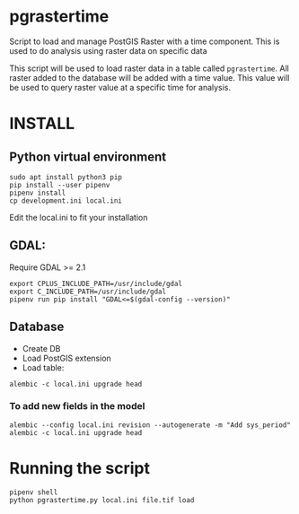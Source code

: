 # pgrastertime
Script to load and manage PostGIS Raster with a time component. This is used
to do analysis using raster data on specific data

This script will be used to load raster data in a table called `pgrastertime`.
All raster added to the database will be added with a time value. This value
will be used to query raster value at a specific time for analysis.


# INSTALL

## Python virtual environment
```
sudo apt install python3 pip
pip install --user pipenv
pipenv install
cp development.ini local.ini
```
Edit the local.ini to fit your installation

## GDAL:
Require GDAL >= 2.1
```
export CPLUS_INCLUDE_PATH=/usr/include/gdal
export C_INCLUDE_PATH=/usr/include/gdal
pipenv run pip install "GDAL<=$(gdal-config --version)"
```

## Database
 - Create DB
 - Load PostGIS extension
 - Load table:
```
alembic -c local.ini upgrade head
```

### To add new fields in the model
```
alembic --config local.ini revision --autogenerate -m "Add sys_period"
alembic -c local.ini upgrade head
```

# Running the script
```
pipenv shell
python pgrastertime.py local.ini file.tif load
```
